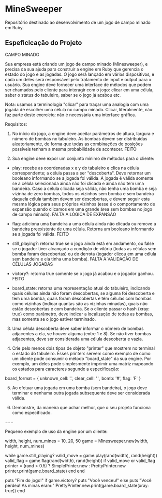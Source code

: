 # MineSweeper
Repositório destinado ao desenvolvimento de um jogo de campo minado em Ruby.

## Espeficicação do Projeto

CAMPO MINADO

Sua empresa está criando um jogo de campo minado (Minesweeper), e precisa da sua ajuda para construir a engine em Ruby que gerencia o estado do jogo e as jogadas. O jogo será lançado em vários dispositivos, e cada um deles será responsável pelo tratamento de input e output para o usuário. Sua engine deve fornecer uma interface de métodos que podem ser chamados pelo cliente para interagir com o jogo: clicar em uma célula, saber o status do tabuleiro, saber se o jogo já acabou etc.

Nota: usamos a terminologia "clicar" para traçar uma analogia com uma jogada de escolher uma célula no campo minado. Clicar, literalmente, não faz parte deste exercício; não é necessária uma interface gráfica.


Requisitos:

1. No início do jogo, a engine deve aceitar parâmetros de altura, largura e número de bombas no tabuleiro. As bombas devem ser distribuídas aleatoriamente, de forma que todas as combinações de posições possíveis tenham a mesma probabilidade de acontecer.  FEITO

2. Sua engine deve expor um conjunto mínimo de métodos para o cliente:

  - play: recebe as coordenadas x e y do tabuleiro e clica na célula correspondente; a célula passa a ser "descoberta". Deve retornar um booleano informando se a jogada foi válida. A jogada é válida somente se a célula selecionada ainda não foi clicada e ainda não tem uma bandeira. Caso a célula clicada seja válida, não tenha uma bomba e seja vizinha de zero bombas, todos os vizinhos sem bomba e sem bandeira daquela célula também devem ser descobertas, e devem seguir esta mesma lógica para seus próprios vizinhos (esse é o comportamento de expansão quando clicamos em uma grande área sem bombas no jogo de campo minado). FALTA A LÓGICA DE EXPANSÃO

  - flag: adiciona uma bandeira a uma célula ainda não clicada ou remove a bandeira preexistente de uma célula. Retorna um booleano informando se a jogada foi válida.
      FEITO

  - still_playing?: retorna true se o jogo ainda está em andamento, ou false se o jogador tiver alcançado a condição de vitória (todas as células sem bomba foram descobertas) ou de derrota (jogador clicou em uma célula sem bandeira e ela tinha uma bomba). FALTA A VALIDAÇÃO DE CÉLULAS JOGADAS

  - victory?: retorna true somente se o jogo já acabou e o jogador ganhou.  FEITO

  - board_state: retorna uma representação atual do tabuleiro, indicando quais células ainda não foram descobertas, se alguma foi descoberta e tem uma bomba, quais foram descobertas e têm células com bombas como vizinhas (indicar quantas são as vizinhas minadas), quais não estão descobertas e com bandeira. Se o cliente passar o hash {xray: true} como parâmetro, deve indicar a localização de todas as bombas, mas somente se o jogo estiver terminado.


3. Uma célula descoberta deve saber informar o número de bombas adjacentes a ela, se houver alguma (entre 1 e 8). Se não tiver bombas adjacentes, deve ser considerada uma célula descoberta e vazia.

4. Crie pelo menos dois tipos de objeto "printer" que mostrem no terminal o estado do tabuleiro. Esses printers servem como exemplo de como um cliente pode consumir o método "board_state" da sua engine. Por exemplo, um deles pode simplesmente imprimir uma matriz mapeando os estados para caracteres segundo a especificação:

board_format = {
  unknown_cell: '.',
  clear_cell: ' ',
  bomb: '#',
  flag: 'F'
}

5. Ao efetuar uma jogada em uma bomba (sem bandeira), o jogo deve terminar e nenhuma outra jogada subsequente deve ser considerada válida.

6. Demonstre, da maneira que achar melhor, que o seu projeto funciona como especificado.

===

Pequeno exemplo de uso da engine por um cliente:

width, height, num_mines = 10, 20, 50
game = Minesweeper.new(width, height, num_mines)

while game.still_playing?
  valid_move = game.play(rand(width), rand(height))
  valid_flag = game.flag(rand(width), rand(height))
  if valid_move or valid_flag
  printer = (rand > 0.5) ? SimplePrinter.new : PrettyPrinter.new
  printer.print(game.board_state)
  end
end

puts "Fim do jogo!"
if game.victory?
  puts "Você venceu!"
else
  puts "Você perdeu! As minas eram:"
  PrettyPrinter.new.print(game.board_state(xray: true))
end